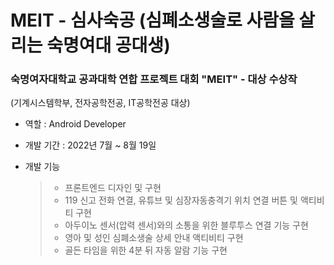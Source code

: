 # MEIT - 심사숙공 (**심**폐소생술로 **사**람을 살리는 **숙**명여대 **공**대생)

### 숙명여자대학교 공과대학 연합 프로젝트 대회 "MEIT" - 대상 수상작
(기계시스템학부, 전자공학전공, IT공학전공 대상)

- 역할 : Android Developer
- 개발 기간 : 2022년 7월 ~ 8월 19일
- 개발 기능

  >- 프론트엔드 디자인 및 구현
  >- 119 신고 전화 연결, 유튜브 및 심장자동충격기 위치 연결 버튼 및 액티비티 구현
  >- 아두이노 센서(압력 센서)와의 소통을 위한 블루투스 연결 기능 구현
  >- 영아 및 성인 심폐소생술 상세 안내 액티비티 구현
  >- 골든 타임을 위한 4분 뒤 자동 알람 기능 구현
